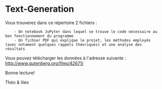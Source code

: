 # Text-Generation

Vous trouverez dans ce répertoire 2 fichiers :

        - Un notebook JuPyter dans lequel se trouve le code nécessaire au bon fonctionnement du programme
        - Un fichier PDF qui explique le projet, les méthodes employés (avec notament quelques rappels théoriques) et une analyse des résultats
        
Vous pouvez télécharger les données à l'adresse suivante : http://www.gutenberg.org/files/42671/

Bonne lecture! 

Théo & Ilies 
